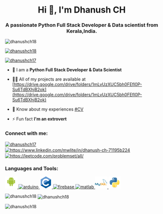 <h1 align="center">Hi 👋, I'm Dhanush CH</h1>
<h3 align="center">A passionate Python Full Stack Developer & Data scientist from Kerala,India.</h3>

<p align="left"> <img src="https://komarev.com/ghpvc/?username=dhanushch18&label=Profile%20views&color=0e75b6&style=flat" alt="dhanushch18" /> </p>

<p align="left"> <a href="https://github.com/ryo-ma/github-profile-trophy"><img src="https://github-profile-trophy.vercel.app/?username=dhanushch18" alt="dhanushch18" /></a> </p>

<p align="left"> <a href="https://twitter.com/dhanushch17" target="blank"><img src="https://img.shields.io/twitter/follow/dhanushch17?logo=twitter&style=for-the-badge" alt="dhanushch17" /></a> </p>

- 🌱 I am a **Python Full Stack Developer & Data Scientist**

- 👨‍💻 All of my projects are available at [https://drive.google.com/drive/folders/1mLvUzXUC5bh0FEfl0P-Su6TdBXhjB2ok](https://drive.google.com/drive/folders/1mLvUzXUC5bh0FEfl0P-Su6TdBXhjB2ok)

- 📄 Know about my experiences [#CV](https://drive.google.com/file/d/14Z87zMr1ziDC_2vUHBkZFvxbdu8Pmdml/view?usp=drivesdk)

- ⚡ Fun fact **I'm an extrovert**

<h3 align="left">Connect with me:</h3>
<p align="left">
<a href="https://twitter.com/dhanushch17" target="blank"><img align="center" src="https://raw.githubusercontent.com/rahuldkjain/github-profile-readme-generator/master/src/images/icons/Social/twitter.svg" alt="dhanushch17" height="30" width="40" /></a>
<a href="https://linkedin.com/in/https://www.linkedin.com/mwlite/in/dhanush-ch-71195b224" target="blank"><img align="center" src="https://raw.githubusercontent.com/rahuldkjain/github-profile-readme-generator/master/src/images/icons/Social/linked-in-alt.svg" alt="https://www.linkedin.com/mwlite/in/dhanush-ch-71195b224" height="30" width="40" /></a>
<a href="https://www.leetcode.com/https://leetcode.com/problemset/all/" target="blank"><img align="center" src="https://raw.githubusercontent.com/rahuldkjain/github-profile-readme-generator/master/src/images/icons/Social/leet-code.svg" alt="https://leetcode.com/problemset/all/" height="30" width="40" /></a>
</p>

<h3 align="left">Languages and Tools:</h3>
<p align="left"> <a href="https://developer.android.com" target="_blank" rel="noreferrer"> <img src="https://raw.githubusercontent.com/devicons/devicon/master/icons/android/android-original-wordmark.svg" alt="android" width="40" height="40"/> </a> <a href="https://www.arduino.cc/" target="_blank" rel="noreferrer"> <img src="https://cdn.worldvectorlogo.com/logos/arduino-1.svg" alt="arduino" width="40" height="40"/> </a> <a href="https://www.cprogramming.com/" target="_blank" rel="noreferrer"> <img src="https://raw.githubusercontent.com/devicons/devicon/master/icons/c/c-original.svg" alt="c" width="40" height="40"/> </a> <a href="https://firebase.google.com/" target="_blank" rel="noreferrer"> <img src="https://www.vectorlogo.zone/logos/firebase/firebase-icon.svg" alt="firebase" width="40" height="40"/> </a> <a href="https://www.mathworks.com/" target="_blank" rel="noreferrer"> <img src="https://upload.wikimedia.org/wikipedia/commons/2/21/Matlab_Logo.png" alt="matlab" width="40" height="40"/> </a> <a href="https://www.mysql.com/" target="_blank" rel="noreferrer"> <img src="https://raw.githubusercontent.com/devicons/devicon/master/icons/mysql/mysql-original-wordmark.svg" alt="mysql" width="40" height="40"/> </a> <a href="https://www.python.org" target="_blank" rel="noreferrer"> <img src="https://raw.githubusercontent.com/devicons/devicon/master/icons/python/python-original.svg" alt="python" width="40" height="40"/> </a> </p>

<p><img align="left" src="https://github-readme-stats.vercel.app/api/top-langs?username=dhanushch18&show_icons=true&locale=en&layout=compact" alt="dhanushch18" /></p>

<p>&nbsp;<img align="center" src="https://github-readme-stats.vercel.app/api?username=dhanushch18&show_icons=true&locale=en" alt="dhanushch18" /></p>

<p><img align="center" src="https://github-readme-streak-stats.herokuapp.com/?user=dhanushch18&" alt="dhanushch18" /></p>
